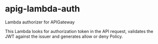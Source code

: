 # apig-lambda-auth
Lambda authorizer for APIGateway

This Lambda looks for authorization token in the API request, validates the JWT against the issuer and generates allow or deny Policy.
